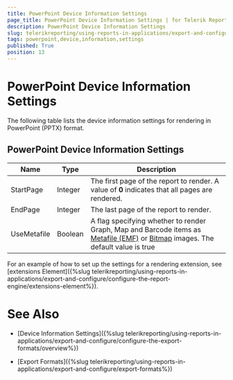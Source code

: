```yaml
---
title: PowerPoint Device Information Settings
page_title: PowerPoint Device Information Settings | for Telerik Reporting Documentation
description: PowerPoint Device Information Settings
slug: telerikreporting/using-reports-in-applications/export-and-configure/configure-the-export-formats/powerpoint-device-information-settings
tags: powerpoint,device,information,settings
published: True
position: 13
---
```


# PowerPoint Device Information Settings



The following table lists the device information settings for rendering in PowerPoint (PPTX) format.

## PowerPoint Device Information Settings

| Name | Type | Description |
| ------ | ------ | ------ |
|StartPage|Integer|The first page of the report to render. A value of __0__ indicates that all pages are rendered.|
|EndPage|Integer|The last page of the report to render.|
|UseMetafile|Boolean|A flag specifying whether to render Graph, Map and Barcode items as  [Metafile (EMF)](http://msdn.microsoft.com/en-us/library/windows/desktop/ms536391(v=vs.85).aspx) or  [Bitmap](http://msdn.microsoft.com/en-us/library/windows/desktop/ms536393(v=vs.85).aspx) images. The default value is true|

For an example of how to set up the settings for a rendering extension, see [extensions Element]({%slug telerikreporting/using-reports-in-applications/export-and-configure/configure-the-report-engine/extensions-element%}).         

# See Also

 * [Device Information Settings]({%slug telerikreporting/using-reports-in-applications/export-and-configure/configure-the-export-formats/overview%})

 * [Export Formats]({%slug telerikreporting/using-reports-in-applications/export-and-configure/export-formats%})

